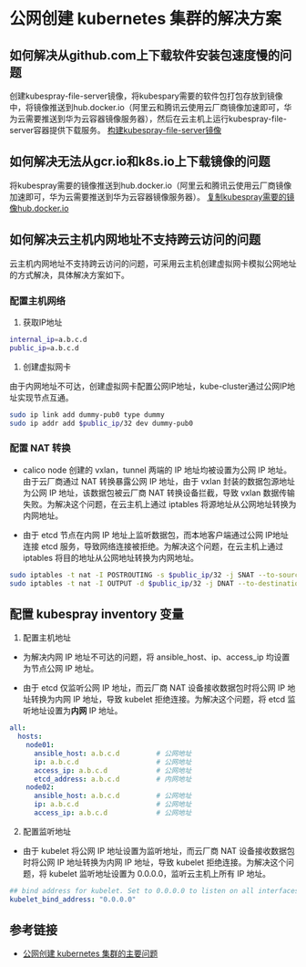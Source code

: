 # 公网创建 kubernetes 集群的解决方案

## 如何解决从github.com上下载软件安装包速度慢的问题

创建kubespray-file-server镜像，将kubespary需要的软件包打包存放到镜像中，将镜像推送到hub.docker.io（阿里云和腾讯云使用云厂商镜像加速即可，华为云需要推送到华为云容器镜像服务器），然后在云主机上运行kubespray-file-server容器提供下载服务。
[构建kubespray-file-server镜像](https://github.com/kanzihuang/docker-images)

## 如何解决无法从gcr.io和k8s.io上下载镜像的问题

将kubespray需要的镜像推送到hub.docker.io（阿里云和腾讯云使用云厂商镜像加速即可，华为云需要推送到华为云容器镜像服务器）。
[复制kubespray需要的镜像hub.docker.io](https://github.com/kanzihuang/mirror-images-action)

## 如何解决云主机内网地址不支持跨云访问的问题

云主机内网地址不支持跨云访问的问题，可采用云主机创建虚拟网卡模拟公网地址的方式解决，具体解决方案如下。

### 配置主机网络

1. 获取IP地址

```sh
internal_ip=a.b.c.d
public_ip=a.b.c.d
```

1. 创建虚拟网卡

由于内网地址不可达，创建虚拟网卡配置公网IP地址，kube-cluster通过公网IP地址实现节点互通。

```sh
sudo ip link add dummy-pub0 type dummy
sudo ip addr add $public_ip/32 dev dummy-pub0
```

### 配置 NAT 转换

- calico node 创建的 vxlan，tunnel 两端的 IP 地址均被设置为公网 IP 地址。由于云厂商通过 NAT 转换暴露公网 IP 地址，由于 vxlan 封装的数据包源地址为公网 IP 地址，该数据包被云厂商 NAT 转换设备拦截，导致 vxlan 数据传输失败。为解决这个问题，在云主机上通过 iptables 将源地址从公网地址转换为内网地址。

- 由于 etcd 节点在内网 IP 地址上监听数据包，而本地客户端通过公网 IP地址连接 etcd 服务，导致网络连接被拒绝。为解决这个问题，在云主机上通过 iptables 将目的地址从公网地址转换为内网地址。

```sh
sudo iptables -t nat -I POSTROUTING -s $public_ip/32 -j SNAT --to-source $internal_ip
sudo iptables -t nat -I OUTPUT -d $public_ip/32 -j DNAT --to-destination $internal_ip
```

## 配置 kubespray inventory 变量

1. 配置主机地址

- 为解决内网 IP 地址不可达的问题，将 ansible_host、ip、access_ip 均设置为节点公网 IP 地址。

- 由于 etcd 仅监听公网 IP 地址，而云厂商 NAT 设备接收数据包时将公网 IP 地址转换为内网 IP 地址，导致 kubelet 拒绝连接。为解决这个问题，将 etcd 监听地址设置为**内网** IP 地址。

```yml : hosts.yml
all:
  hosts:
    node01:
      ansible_host: a.b.c.d         # 公网地址
      ip: a.b.c.d                   # 公网地址
      access_ip: a.b.c.d            # 公网地址
      etcd_address: a.b.c.d         # 内网地址
    node02:
      ansible_host: a.b.c.d         # 公网地址
      ip: a.b.c.d                   # 公网地址
      access_ip: a.b.c.d            # 公网地址
```

2. 配置监听地址

- 由于 kubelet 将公网 IP 地址设置为监听地址，而云厂商 NAT 设备接收数据包时将公网 IP 地址转换为内网 IP 地址，导致 kubelet 拒绝连接。为解决这个问题，将 kubelet 监听地址设置为 0.0.0.0，监听云主机上所有 IP 地址。

```yml : group_vars/k8s_cluster/k8s-cluster.yml
## bind address for kubelet. Set to 0.0.0.0 to listen on all interfaces
kubelet_bind_address: "0.0.0.0"
```

## 参考链接

- [公网创建 kubernetes 集群的主要问题](problems.md)
